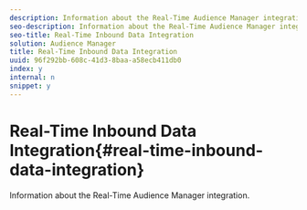 ```yaml
---
description: Information about the Real-Time Audience Manager integration.
seo-description: Information about the Real-Time Audience Manager integration.
seo-title: Real-Time Inbound Data Integration
solution: Audience Manager
title: Real-Time Inbound Data Integration
uuid: 96f292bb-608c-41d3-8baa-a58ecb411db0
index: y
internal: n
snippet: y
---
```


# Real-Time Inbound Data Integration{#real-time-inbound-data-integration}

Information about the Real-Time Audience Manager integration.

<!-- 

c_rt_data_int.xml

 -->


